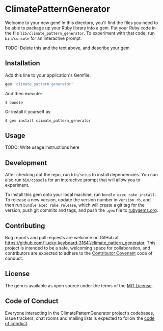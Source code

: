 # ClimatePatternGenerator

Welcome to your new gem! In this directory, you'll find the files you need to be able to package up your Ruby library into a gem. Put your Ruby code in the file `lib/climate_pattern_generator`. To experiment with that code, run `bin/console` for an interactive prompt.

TODO: Delete this and the text above, and describe your gem

## Installation

Add this line to your application's Gemfile:

```ruby
gem 'climate_pattern_generator'
```

And then execute:

    $ bundle

Or install it yourself as:

    $ gem install climate_pattern_generator

## Usage

TODO: Write usage instructions here

## Development

After checking out the repo, run `bin/setup` to install dependencies. You can also run `bin/console` for an interactive prompt that will allow you to experiment.

To install this gem onto your local machine, run `bundle exec rake install`. To release a new version, update the version number in `version.rb`, and then run `bundle exec rake release`, which will create a git tag for the version, push git commits and tags, and push the `.gem` file to [rubygems.org](https://rubygems.org).

## Contributing

Bug reports and pull requests are welcome on GitHub at https://github.com/'lucky-keyboard-3164'/climate_pattern_generator. This project is intended to be a safe, welcoming space for collaboration, and contributors are expected to adhere to the [Contributor Covenant](http://contributor-covenant.org) code of conduct.

## License

The gem is available as open source under the terms of the [MIT License](https://opensource.org/licenses/MIT).

## Code of Conduct

Everyone interacting in the ClimatePatternGenerator project’s codebases, issue trackers, chat rooms and mailing lists is expected to follow the [code of conduct](https://github.com/'lucky-keyboard-3164'/climate_pattern_generator/blob/master/CODE_OF_CONDUCT.md).
